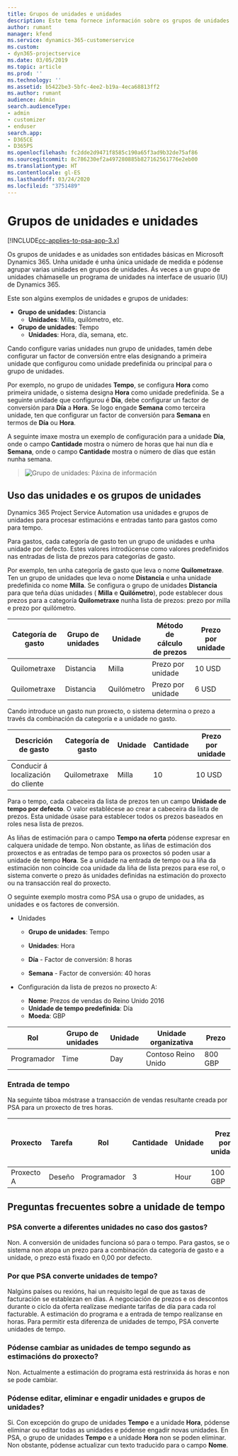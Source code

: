 ```yaml
---
title: Grupos de unidades e unidades
description: Este tema fornece información sobre os grupos de unidades e as unidades.
author: rumant
manager: kfend
ms.service: dynamics-365-customerservice
ms.custom:
- dyn365-projectservice
ms.date: 03/05/2019
ms.topic: article
ms.prod: ''
ms.technology: ''
ms.assetid: b5422be3-5bfc-4ee2-b19a-4eca68813ff2
ms.author: rumant
audience: Admin
search.audienceType:
- admin
- customizer
- enduser
search.app:
- D365CE
- D365PS
ms.openlocfilehash: fc2dde2d9471f8585c190a65f3ad9b32de75af86
ms.sourcegitcommit: 8c786230ef2a497280885b827162561776e2eb00
ms.translationtype: HT
ms.contentlocale: gl-ES
ms.lasthandoff: 03/24/2020
ms.locfileid: "3751489"
---
```

# <a name="unit-groups-and-units"></a>Grupos de unidades e unidades

[!INCLUDE[cc-applies-to-psa-app-3.x](../includes/cc-applies-to-psa-app-3x.md)]

Os grupos de unidades e as unidades son entidades básicas en Microsoft Dynamics 365. Unha unidade é unha única unidade de medida e pódense agrupar varias unidades en grupos de unidades. Ás veces a un grupo de unidades chámaselle un programa de unidades na interface de usuario (IU) de Dynamics 365. 

Este son algúns exemplos de unidades e grupos de unidades:
 
- **Grupo de unidades**: Distancia 
    - **Unidades**: Milla, quilómetro, etc.
- **Grupo de unidades**: Tempo
    - **Unidades**: Hora, día, semana, etc. 

Cando configure varias unidades nun grupo de unidades, tamén debe configurar un factor de conversión entre elas designando a primeira unidade que configurou como unidade predefinida ou principal para o grupo de unidades. 

Por exemplo, no grupo de unidades **Tempo**, se configura **Hora** como primeira unidade, o sistema designa **Hora** como unidade predefinida. Se a seguinte unidade que configurou é **Día**, debe configurar un factor de conversión para **Día** a **Hora**. Se logo engade **Semana** como terceira unidade, ten que configurar un factor de conversión para **Semana** en termos de **Día** ou **Hora**. 

A seguinte imaxe mostra un exemplo de configuración para a unidade **Día**, onde o campo **Cantidade** mostra o número de horas que hai nun día e **Semana**, onde o campo **Cantidade** mostra o número de días que están nunha semana.

> ![Grupo de unidades: Páxina de información](media/advanced-2.png)

## <a name="using-units-and-unit-groups"></a>Uso das unidades e os grupos de unidades

Dynamics 365 Project Service Automation usa unidades e grupos de unidades para procesar estimacións e entradas tanto para gastos como para tempo. 

Para gastos, cada categoría de gasto ten un grupo de unidades e unha unidade por defecto. Estes valores introdúcense como valores predefinidos nas entradas de lista de prezos para categorías de gasto. 

Por exemplo, ten unha categoría de gasto que leva o nome **Quilometraxe**. Ten un grupo de unidades que leva o nome **Distancia** e unha unidade predefinida co nome **Milla**. Se configura o grupo de unidades **Distancia** para que teña dúas unidades ( **Milla** e **Quilómetro**), pode establecer dous prezos para a categoría **Quilometraxe** nunha lista de prezos: prezo por milla e prezo por quilómetro.

| Categoría de gasto  | Grupo de unidades  | Unidade      | Método de cálculo de prezos  | Prezo por unidade  |
|-------------------|---------------|-----------|-------------------|-------------------|
| Quilometraxe           | Distancia      | Milla      | Prezo por unidade    | 10 USD            |
| Quilometraxe           | Distancia      | Quilómetro | Prezo por unidade    |  6 USD            |

Cando introduce un gasto nun proxecto, o sistema determina o prezo a través da combinación da categoría e a unidade no gasto. 

| Descrición de gasto        | Categoría de gasto  | Unidade  | Cantidade  | Prezo por unidade   |
|----------------------------|---------------------|-------|-----------|----------------|
| Conducir á localización do cliente | Quilometraxe             | Milla  | 10        | 10 USD         |

Para o tempo, cada cabeceira da lista de prezos ten un campo **Unidade de tempo por defecto**. O valor establécese ao crear a cabeceira da lista de prezos. Esta unidade úsase para establecer todos os prezos baseados en roles nesa lista de prezos.

As liñas de estimación para o campo **Tempo na oferta** pódense expresar en calquera unidade de tempo. Non obstante, as liñas de estimación dos proxectos e as entradas de tempo para os proxectos só poden usar a unidade de tempo **Hora**. Se a unidade na entrada de tempo ou a liña da estimación non coincide coa unidade da liña de lista prezos para ese rol, o sistema converte o prezo ás unidades definidas na estimación do proxecto ou na transacción real do proxecto.

O seguinte exemplo mostra como PSA usa o grupo de unidades, as unidades e os factores de conversión.
- Unidades

   - **Grupo de unidades**: Tempo 
   - **Unidades**: Hora 
    
    - **Día** - Factor de conversión: 8 horas       
    - **Semana** - Factor de conversión: 40 horas  
        
- Configuración da lista de prezos no proxecto A:

    - **Nome**: Prezos de vendas do Reino Unido 2016 
    - **Unidade de tempo predefinida**: Día 
    - **Moeda**: GBP

| Rol      | Grupo de unidades | Unidade | Unidade organizativa | Prezo   |
|-----------|------------|------|---------------------|---------|
| Programador | Time       | Day  | Contoso Reino Unido          | 800 GBP |

### <a name="time-entry"></a>Entrada de tempo

Na seguinte táboa móstrase a transacción de vendas resultante creada por PSA para un proxecto de tres horas.


| Proxecto   | Tarefa    | Rol      | Cantidade | Unidade  | Prezo por unidade | Importe de vendas sen facturar |
|-----------|---------|-----------|----------|-------|------------|-----------------------|
| Proxecto A | Deseño  | Programador | 3        | Hour  | 100 GBP    | 300 GBP               |

## <a name="time-unit-faq"></a>Preguntas frecuentes sobre a unidade de tempo

### <a name="does-psa-convert-to-different-units-in-the-case-of-expenses"></a>PSA converte a diferentes unidades no caso dos gastos?
Non. A conversión de unidades funciona só para o tempo. Para gastos, se o sistema non atopa un prezo para a combinación da categoría de gasto e a unidade, o prezo está fixado en 0,00 por defecto.

### <a name="why-does-psa-convert-time-units"></a>Por que PSA converte unidades de tempo?
Nalgúns países ou rexións, hai un requisito legal de que as taxas de facturación se establezan en días. A negociación de prezos e os descontos durante o ciclo da oferta realízase mediante tarifas de día para cada rol facturable. A estimación do programa e a entrada de tempo realízanse en horas. Para permitir esta diferenza de unidades de tempo, PSA converte unidades de tempo.

### <a name="can-time-units-be-changed-on-project-estimates"></a>Pódense cambiar as unidades de tempo segundo as estimacións do proxecto?
Non. Actualmente a estimación do programa está restrinxida ás horas e non se pode cambiar.

### <a name="can-units-and-unit-groups-be-edited-deleted-and-added"></a>Pódense editar, eliminar e engadir unidades e grupos de unidades?
Si. Con excepción do grupo de unidades **Tempo** e a unidade **Hora**, pódense eliminar ou editar todas as unidades e pódense engadir novas unidades. En PSA, o grupo de unidades **Tempo** e a unidade **Hora** non se poden eliminar. Non obstante, pódense actualizar cun texto traducido para o campo **Nome**.

